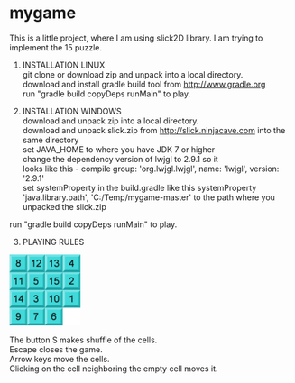 mygame
======

This is a little project, where I am using slick2D library.
I am trying to implement the 15 puzzle. 


1. INSTALLATION LINUX<br>
 git clone or download zip and unpack into a local directory.<br>
 download and install gradle build tool from http://www.gradle.org<br>
 run "gradle build copyDeps runMain" to play.<br>

2. INSTALLATION WINDOWS<br> 
 download and unpack zip into a local directory.<br>
 download and unpack slick.zip from http://slick.ninjacave.com into the same directory<br>
 set JAVA_HOME to where you have JDK 7 or higher<br>
 change the dependency version of lwjgl to 2.9.1 so it<br>
 looks like this - compile group: 'org.lwjgl.lwjgl', name: 'lwjgl', version: '2.9.1'<br>
 set systemProperty in the build.gradle like this systemProperty 'java.library.path', 'C:/Temp/mygame-master' 
 to the path where you unpacked the slick.zip<br>
 
 run "gradle build copyDeps runMain" to play.<br>
 

3. PLAYING RULES<br>
<img src="https://github.com/ssppkenny/mygame/blob/master/res/screen.jpg?raw=true" width="25%" height="25%">

The button S makes shuffle of the cells.<br>
Escape closes the game.<br>
Arrow keys move the cells.<br>
Clicking on the cell neighboring the empty cell moves it.<br>



